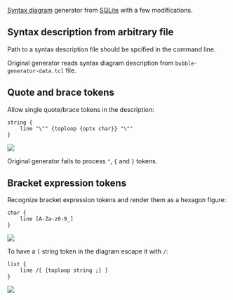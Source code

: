 [Syntax diagram][] generator from [SQLite][] with a few modifications.

## Syntax description from arbitrary file

Path to a syntax description file should be spcified in the command
line.

Original generator reads syntax diagram description from
`bubble-generator-data.tcl` file.

## Quote and brace tokens

Allow single quote/brace tokens in the description:

    string {
        line "\"" {toploop {optx char}} "\""
    }

![](raw/default/examples/string.gif)

Original generator fails to process `"`, `{` and `}` tokens.

## Bracket expression tokens

Recognize bracket expression tokens and render them as a hexagon
figure:

    char {
        line [A-Za-z0-9_]
    }

![](raw/default/examples/char.gif)

To have a `[` string token in the diagram escape it with `/`:

    list {
        line /[ {toploop string ;} ]
    }

![](raw/default/examples/list.gif)

[Syntax diagram]: https://en.wikipedia.org/wiki/Syntax_diagram
[SQLite]: http://www.sqlite.org/docsrc/dir?ci=3d991d2d4e9a4901&name=art/syntax
